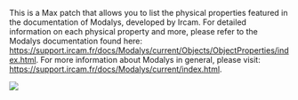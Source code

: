 This is a Max patch that allows you to list the physical properties featured in the documentation of Modalys, developed by Ircam. For detailed information on each physical property and more, please refer to the Modalys documentation found here: https://support.ircam.fr/docs/Modalys/current/Objects/ObjectProperties/index.html. For more information about Modalys in general, please visit: https://support.ircam.fr/docs/Modalys/current/index.html.

![](https://github.com/xinisnot/material-properties-viewer/assets/69862767/fc8029f5-b230-4a38-8ed6-c39f7c9eeb3e)